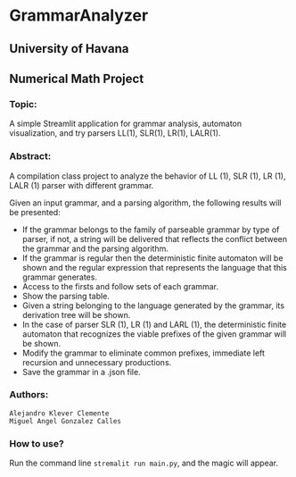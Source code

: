 # GrammarAnalyzer
## University of Havana
## Numerical Math Project
### Topic:
A simple Streamlit application for grammar analysis, automaton visualization, and try parsers LL(1), SLR(1), LR(1), LALR(1).
### Abstract:
A compilation class project to analyze the behavior of LL (1), SLR (1), LR (1), LALR (1) parser with different grammar. 

Given an input grammar, and a parsing algorithm, the following results will be presented:
- If the grammar belongs to the family of parseable grammar by type of parser, if not, a string will be delivered that reflects the conflict between the grammar and the parsing algorithm.
- If the grammar is regular then the deterministic finite automaton will be shown and the regular expression that represents the language that this grammar generates.
- Access to the firsts and follow sets of each grammar.
- Show the parsing table.
- Given a string belonging to the language generated by the grammar, its derivation tree will be shown.
- In the case of parser SLR (1), LR (1) and LARL (1), the deterministic finite automaton that recognizes the viable prefixes of the given grammar will be shown.
- Modify the grammar to eliminate common prefixes, immediate left recursion and unnecessary productions.
- Save the grammar in a .json file.
### Authors:
    Alejandro Klever Clemente
    Miguel Angel Gonzalez Calles
    
### How to use?
Run the command line ``stremalit run main.py``, and the magic will appear.
